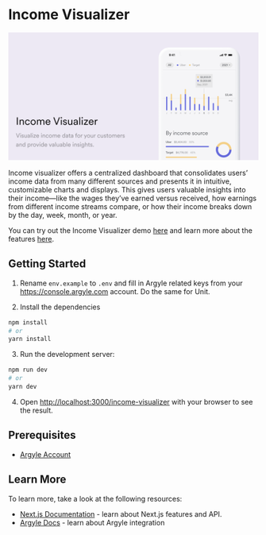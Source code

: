 # Income Visualizer

![cover](public/assets/income-viz.png)

Income visualizer offers a centralized dashboard that consolidates users’ income data from many different sources and presents it in intuitive, customizable charts and displays. This gives users valuable insights into their income—like the wages they’ve earned versus received, how earnings from different income streams compare, or how their income breaks down by the day, week, month, or year.

You can try out the Income Visualizer demo [here](https://sampleapps.argyle.com/income-visualizer) and learn more about the features [here](https://docs.argyle.com/guides/docs/income-visualizer).

## Getting Started

1. Rename `env.example` to `.env` and fill in Argyle related keys from your https://console.argyle.com account. Do the same for Unit.

2. Install the dependencies

```bash
npm install
# or
yarn install
```

3. Run the development server:

```bash
npm run dev
# or
yarn dev
```

4. Open [http://localhost:3000/income-visualizer](http://localhost:3000) with your browser to see the result.

## Prerequisites

- [Argyle Account](https://console.argyle.com/sign-up)

## Learn More

To learn more, take a look at the following resources:

- [Next.js Documentation](https://nextjs.org/docs) - learn about Next.js features and API.
- [Argyle Docs](https://argyle.com/docs) - learn about Argyle integration
